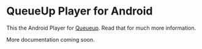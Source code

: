 # QueueUp Player for Android

This the Android Player for [Queueup](https://github.com/extrakt/queueup-spotify.git). Read that for much more information.

More documentation coming soon.
